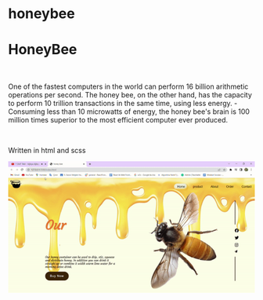 # honeybee

<h1>HoneyBee</h1>
<br>
<P>One of the fastest computers in the world can perform 16 billion arithmetic operations per second. The honey bee, on the other hand, has the capacity to perform 10 trillion transactions in the same time, using less energy.
- Consuming less than 10 microwatts of energy, the honey bee's brain is 100 million times superior to the most efficient computer ever produced.</p>
<br>
<p> Written in html and scss</p>

  <img src="images/honey bee.gif">
